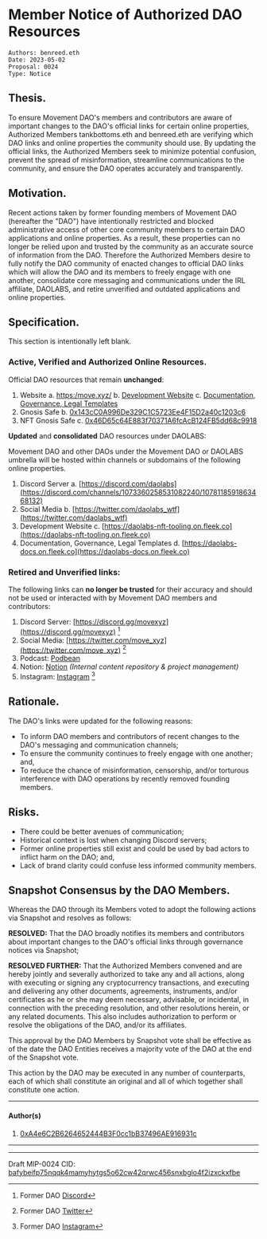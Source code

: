 # Member Notice of Authorized DAO Resources

```
Authors: benreed.eth
Date: 2023-05-02
Proposal: 0024
Type: Notice
```

## Thesis.

To ensure Movement DAO's members and contributors are aware of important changes to the DAO's official links for certain online properties, Authorized Members tankbottoms.eth and benreed.eth are verifying which DAO links and online properties the community should use. By updating the official links, the Authorized Members seek to minimize potential confusion, prevent the spread of misinformation, streamline communications to the community, and ensure the DAO operates accurately and transparently.

## Motivation.

Recent actions taken by former founding members of Movement DAO (hereafter the "DAO") have intentionally restricted and blocked administrative access of other core community members to certain DAO applications and online properties. As a result, these properties can no longer be relied upon and trusted by the community as an accurate source of information from the DAO. Therefore the Authorized Members desire to fully notify the DAO community of enacted changes to official DAO links which will allow the DAO and its members to freely engage with one another, consolidate core messaging and communications under the IRL affiliate, DAOLABS, and retire unverified and outdated applications and online properties.

## Specification.

This section is intentionally left blank.

### Active, Verified and Authorized Online Resources.

Official DAO resources that remain **unchanged**:

1. Website
   a. [https:/move.xyz/](https:/move.xyz/)
   b. [Development Website](https://daolabs-nft-tooling.on.fleek.co)
   c. [Documentation, Governance, Legal Templates](https://daolabs-docs.on.fleek.co)
2. Gnosis Safe
   b. [0x143cC0A996De329C1C5723Ee4F15D2a40c1203c6](https://etherscan.io/address/0x143cC0A996De329C1C5723Ee4F15D2a40c1203c6)
3. NFT Gnosis Safe
   c. [0x46D65c64E883f70371A6fcAcB124FB5dd68c9918](https://etherscan.io/address/0x46D65c64E883f70371A6fcAcB124FB5dd68c9918)

**Updated** and **consolidated** DAO resources under DAOLABS:

Movement DAO and other DAOs under the Movement DAO or DAOLABS umbrella will be hosted within channels or subdomains of the following online properties.

1. Discord Server
   a. [https://discord.com/daolabs](https://discord.com/channels/1073360258531082240/1078118591863468132)
2. Social Media
   b. [https://twitter.com/daolabs_wtf](https://twitter.com/daolabs_wtf)
3. Development Website
   c. [https://daolabs-nft-tooling.on.fleek.co](https://daolabs-nft-tooling.on.fleek.co)
4. Documentation, Governance, Legal Templates
   d. [https://daolabs-docs.on.fleek.co](https://daolabs-docs.on.fleek.co)

### Retired and Unverified links:

The following links can **no longer be trusted** for their accuracy and should not be used or interacted with by Movement DAO members and contributors:

1. Discord Server: [https://discord.gg/movexyz](https://discord.gg/movexyz) [^1]
2. Social Media: [https://twitter.com/move_xyz](https://twitter.com/move_xyz) [^2]
3. Podcast: [Podbean](https://movementdaopodcast.podbean.com/)
4. Notion: [Notion](https://www.notion.so/movedao) _(Internal content repository & project management)_
5. Instagram: [Instagram](https://www.instagram.com/movedao.eth/) [^3]

## Rationale.

The DAO's links were updated for the following reasons:

-   To inform DAO members and contributors of recent changes to the DAO's messaging and communication channels;
-   To ensure the community continues to freely engage with one another; and,
-   To reduce the chance of misinformation, censorship, and/or torturous interference with DAO operations by recently removed founding members.

## Risks.

-   There could be better avenues of communication;
-   Historical context is lost when changing Discord servers;
-   Former online properties still exist and could be used by bad actors to inflict harm on the DAO; and,
-   Lack of brand clarity could confuse less informed community members.

## Snapshot Consensus by the DAO Members.

Whereas the DAO through its Members voted to adopt the following actions via Snapshot and resolves as follows:

**RESOLVED:** That the DAO broadly notifies its members and contributors about important changes to the DAO's official links through governance notices via Snapshot;

**RESOLVED FURTHER:** That the Authorized Members convened and are hereby jointly and severally authorized to take any and all actions, along with executing or signing any cryptocurrency transactions, and executing and delivering any other documents, agreements, instruments, and/or certificates as he or she may deem necessary, advisable, or incidental, in connection with the preceding resolution, and other resolutions herein, or any related documents. This also includes authorization to perform or resolve the obligations of the DAO, and/or its affiliates.

This approval by the DAO Members by Snapshot vote shall be effective as of the date the DAO Entities receives a majority vote of the DAO at the end of the Snapshot vote.

This action by the DAO may be executed in any number of counterparts, each of which shall constitute an original and all of which together shall constitute one action.

---

#### Author(s)

1. [0xA4e6C2B6264652444B3F0cc1bB37496AE916931c](https://etherscan.io/address/0xA4e6C2B6264652444B3F0cc1bB37496AE916931c)

---

[^1]: Former DAO [Discord](https://discord.gg/movexyz)
[^2]: Former DAO [Twitter](https://twitter.com/move_xyz)
[^3]: Former DAO [Instagram](https://www.instagram.com/movedao.eth/)

---

Draft MIP-0024 CID: [bafybeifp75nqqk4mamyhytgs5o62cw42qrwc456snxbglo4f2izxckxfbe](https://bafybeicftvdifa5r35i3xrgjxxqbqztyio4n4ea3ldubzurtkefwoouhxq.ipfs.nftstorage.link/mip-24)